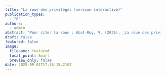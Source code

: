 ```yaml
---
title: "La roue des privilèges (version interactive)"
publication_types:
  - "0"
authors:
  - admin
abstract: "Pour citer la roue : Abat-Roy, V. (2025). _La roue des privilèges_ (version interactive). https://roue.virginieabatroy.com"
draft: false
featured: false
image:
  filename: featured
  focal_point: Smart
  preview_only: false
date: 2025-09-01T17:36:15.210Z
---
```


